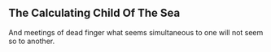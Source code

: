 The Calculating Child Of The Sea
--------------------------------
And meetings of dead finger what seems simultaneous to one will not seem so to another.  
